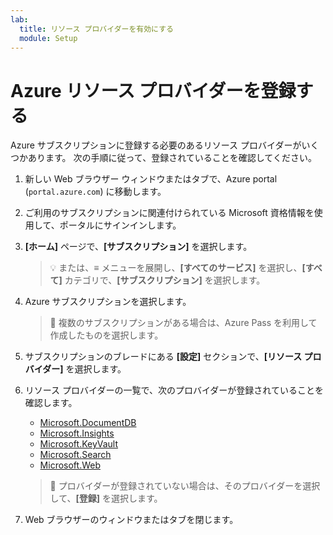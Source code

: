```yaml
---
lab:
  title: リソース プロバイダーを有効にする
  module: Setup
---
```


# Azure リソース プロバイダーを登録する

Azure サブスクリプションに登録する必要のあるリソース プロバイダーがいくつかあります。 次の手順に従って、登録されていることを確認してください。

1. 新しい Web ブラウザー ウィンドウまたはタブで、Azure portal (``portal.azure.com``) に移動します。

1. ご利用のサブスクリプションに関連付けられている Microsoft 資格情報を使用して、ポータルにサインインします。

1. **[ホーム]** ページで、**[サブスクリプション]** を選択します。

    > &#128161; または、**&#8801;** メニューを展開し、**[すべてのサービス]** を選択し、**[すべて]** カテゴリで、**[サブスクリプション]** を選択します。

1. Azure サブスクリプションを選択します。

    > &#128221; 複数のサブスクリプションがある場合は、Azure Pass を利用して作成したものを選択します。

1. サブスクリプションのブレードにある **[設定]** セクションで、**[リソース プロバイダー]** を選択します。

1. リソース プロバイダーの一覧で、次のプロバイダーが登録されていることを確認します。
    - [Microsoft.DocumentDB][docs.microsoft.com/azure/templates/microsoft.documentdb/databaseaccounts]
    - [Microsoft.Insights][docs.microsoft.com/azure/templates/microsoft.insights/components]
    - [Microsoft.KeyVault][docs.microsoft.com/azure/templates/microsoft.keyvault/vaults]
    - [Microsoft.Search][docs.microsoft.com/azure/templates/microsoft.search/searchservices]
    - [Microsoft.Web][docs.microsoft.com/azure/templates/microsoft.web/sites]

    > &#128221; プロバイダーが登録されていない場合は、そのプロバイダーを選択して、**[登録]** を選択します。

1. Web ブラウザーのウィンドウまたはタブを閉じます。

[docs.microsoft.com/azure/templates/microsoft.documentdb/databaseaccounts]: https://docs.microsoft.com/azure/templates/microsoft.documentdb/databaseaccounts
[docs.microsoft.com/azure/templates/microsoft.insights/components]: https://docs.microsoft.com/azure/templates/microsoft.insights/components
[docs.microsoft.com/azure/templates/microsoft.keyvault/vaults]: https://docs.microsoft.com/azure/templates/microsoft.keyvault/vaults
[docs.microsoft.com/azure/templates/microsoft.search/searchservices]: https://docs.microsoft.com/azure/templates/microsoft.search/searchservices
[docs.microsoft.com/azure/templates/microsoft.web/sites]: https://docs.microsoft.com/azure/templates/microsoft.web/sites
